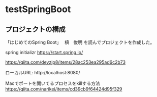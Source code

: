 # testSpringBoot

## プロジェクトの構成
「はじめてのSpring Boot」　 槙　俊明
を読んでプロジェクトを作成した。

spring initializr
https://start.spring.io/


https://qiita.com/devzip8/items/28ac253ea295ad6c2b73

ローカルURL: http://localhost:8080/


Macでポートを開いてるプロセスをkillする方法
https://qiita.com/narikei/items/cd39cb9f64424d95f329

